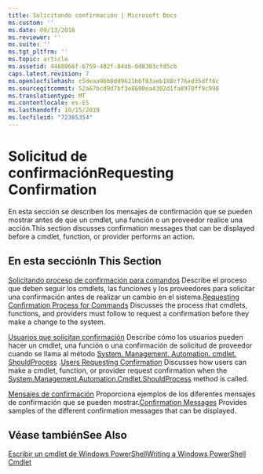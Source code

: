 ```yaml
---
title: Solicitando confirmación | Microsoft Docs
ms.custom: ''
ms.date: 09/13/2016
ms.reviewer: ''
ms.suite: ''
ms.tgt_pltfrm: ''
ms.topic: article
ms.assetid: 4468066f-6759-402f-84db-0d8303cfd5cb
caps.latest.revision: 7
ms.openlocfilehash: c5deaa9bb0dd9621b6f03aeb188cf76ed35dff6c
ms.sourcegitcommit: 52a67bcd9d7bf3e8600ea4302d1fa8970ff9c998
ms.translationtype: MT
ms.contentlocale: es-ES
ms.lasthandoff: 10/15/2019
ms.locfileid: "72365354"
---
```

# <a name="requesting-confirmation"></a><span data-ttu-id="b3681-102">Solicitud de confirmación</span><span class="sxs-lookup"><span data-stu-id="b3681-102">Requesting Confirmation</span></span>

<span data-ttu-id="b3681-103">En esta sección se describen los mensajes de confirmación que se pueden mostrar antes de que un cmdlet, una función o un proveedor realice una acción.</span><span class="sxs-lookup"><span data-stu-id="b3681-103">This section discusses confirmation messages that can be displayed before a cmdlet, function, or provider performs an action.</span></span>

## <a name="in-this-section"></a><span data-ttu-id="b3681-104">En esta sección</span><span class="sxs-lookup"><span data-stu-id="b3681-104">In This Section</span></span>

<span data-ttu-id="b3681-105">[Solicitando proceso de confirmación para comandos](./requesting-confirmation-from-cmdlets.md) Describe el proceso que deben seguir los cmdlets, las funciones y los proveedores para solicitar una confirmación antes de realizar un cambio en el sistema.</span><span class="sxs-lookup"><span data-stu-id="b3681-105">[Requesting Confirmation Process for Commands](./requesting-confirmation-from-cmdlets.md) Discusses the process that cmdlets, functions, and providers must follow to request a confirmation before they make a change to the system.</span></span>

<span data-ttu-id="b3681-106">[Usuarios que solicitan confirmación](./users-requesting-confirmation.md) Describe cómo los usuarios pueden hacer un cmdlet, una función o una confirmación de solicitud de proveedor cuando se llama al método [System. Management. Automation. cmdlet. ShouldProcess](/dotnet/api/System.Management.Automation.Cmdlet.ShouldProcess) .</span><span class="sxs-lookup"><span data-stu-id="b3681-106">[Users Requesting Confirmation](./users-requesting-confirmation.md) Discusses how users can make a cmdlet, function, or provider request confirmation when the [System.Management.Automation.Cmdlet.ShouldProcess](/dotnet/api/System.Management.Automation.Cmdlet.ShouldProcess) method is called.</span></span>

<span data-ttu-id="b3681-107">[Mensajes de confirmación](./confirmation-messages.md) Proporciona ejemplos de los diferentes mensajes de confirmación que se pueden mostrar.</span><span class="sxs-lookup"><span data-stu-id="b3681-107">[Confirmation Messages](./confirmation-messages.md) Provides samples of the different confirmation messages that can be displayed.</span></span>

## <a name="see-also"></a><span data-ttu-id="b3681-108">Véase también</span><span class="sxs-lookup"><span data-stu-id="b3681-108">See Also</span></span>

[<span data-ttu-id="b3681-109">Escribir un cmdlet de Windows PowerShell</span><span class="sxs-lookup"><span data-stu-id="b3681-109">Writing a Windows PowerShell Cmdlet</span></span>](./writing-a-windows-powershell-cmdlet.md)
